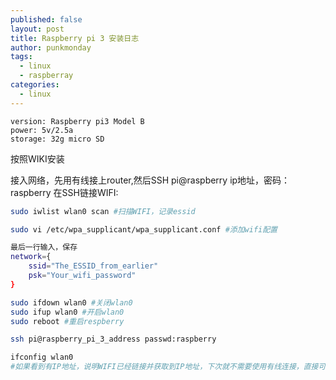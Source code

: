 ```yaml
---
published: false
layout: post
title: Raspberry pi 3 安装日志
author: punkmonday
tags:
  - linux
  - raspberray
categories:
  - linux
---
```

```
version: Raspberry pi3 Model B
power: 5v/2.5a
storage: 32g micro SD
```
按照WIKI安装

接入网络，先用有线接上router,然后SSH pi@raspberry ip地址，密码：raspberry
在SSH链接WIFI:

```sh
sudo iwlist wlan0 scan #扫描WIFI，记录essid

sudo vi /etc/wpa_supplicant/wpa_supplicant.conf #添加wifi配置

最后一行输入，保存
network={
    ssid="The_ESSID_from_earlier"
    psk="Your_wifi_password"
}

sudo ifdown wlan0 #关闭wlan0
sudo ifup wlan0 #开启wlan0
sudo reboot #重启respberry

ssh pi@raspberry_pi_3_address passwd:raspberry

ifconfig wlan0 
#如果看到有IP地址，说明WIFI已经链接并获取到IP地址，下次就不需要使用有线连接，直接可以通过这个IP SSH登录
```